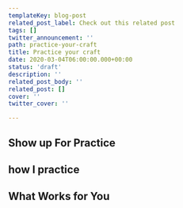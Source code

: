 ```yaml
---
templateKey: blog-post
related_post_label: Check out this related post
tags: []
twitter_announcement: ''
path: practice-your-craft
title: Practice your craft
date: 2020-03-04T06:00:00.000+00:00
status: 'draft'
description: ''
related_post_body: ''
related_post: []
cover: ''
twitter_cover: ''

---
```


## Show up For Practice

## how I practice

## What Works for You
